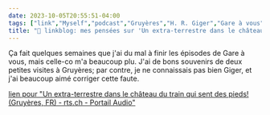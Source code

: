 ```yaml
---
date: 2023-10-05T20:55:51-04:00
tags: ["link","Myself","podcast","Gruyères","H. R. Giger","Gare à vous","Switzerland"]
title: "🔗 linkblog: mes pensées sur 'Un extra-terrestre dans le château du train qui sent des pieds! (Gruyères, FR) - rts.ch - Portail Audio'"
---
```

Ça fait quelques semaines que j'ai du mal à finir les épisodes de Gare à vous, mais celle-co m'a beaucoup plu. J'ai de bons souvenirs de deux petites visites à Gruyères; par contre, je ne connaissais pas bien Giger, et j'ai beaucoup aimé corriger cette faute.

[lien pour "Un extra-terrestre dans le château du train qui sent des pieds! (Gruyères, FR) - rts.ch - Portail Audio"](https://www.rts.ch/audio-podcast/2023/audio/un-extra-terrestre-dans-le-chateau-du-train-qui-sent-des-pieds-gruyeres-fr-26172989.html)